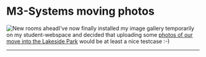 # M3-Systems moving photos

<img src="http://www.edu.uni-klu.ac.at/~hgutmann/gallery/image.php?id=52&action=viewthumb" class="left" alt="New rooms ahead"/>I've now finally installed my image gallery temporarily on my student-webspace and decided that uploading some <a href="http://www.zerokspot.com/gallery/album.php?id=9">photos of our move into the Lakeside Park</a> would be at least a nice testcase :-)

-------------------------------

